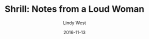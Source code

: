 ---
layout: post
title: "Shrill: Notes from a Loud Woman"
source: shrill
author: Lindy West
edition: Kindle
date: 2016-11-13
tags:
  - humor
  - feminism
  - body pos
---